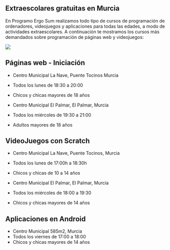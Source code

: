 ## Extraescolares gratuitas en Murcia

En Programo Ergo Sum realizamos todo tipo de cursos de programación de ordenadores, videojuegos y aplicaciones para todas las edades, a modo de actividades extraescolares. A continuación te mostramos los cursos más demandados sobre programación de páginas web y videojuegos:

![](1.png)

## Páginas web - Iniciación

- Centro Municipal La Nave, Puente Tocinos Murcia
- Todos los lunes de 18:30 a 20:00
- Chicos y chicas mayores de 18 años

- Centro Municipal El Palmar, El Palmar, Murcia
- Todos los miércoles de 19:30 a 21:00
- Adultos mayores de 18 años

## VideoJuegos con Scratch

- Centro Municipal La Nave, Puente Tocinos, Murcia
- Todos los lunes de 17:00h a 18:30h
- Chicos y chicas de 10 a 14 años

- Centro Municipal El Palmar, El Palmar, Murcia
- Todos los miércoles de 18:00 a 19:30
- Chicos y chicas mayores de 14 años

## Aplicaciones en Android

- Centro Municipal 585m2, Murcia
- Todos los viernes de 17:00 a 18:00
- Chicos y chicas mayores de 14 años
